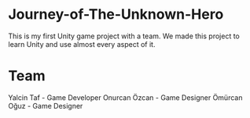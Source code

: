 # Journey-of-The-Unknown-Hero
This is my first Unity game project with a team. We made this project to learn Unity and use almost every aspect of it.
# Team
Yalcin Taf - Game Developer 
Onurcan Özcan - Game Designer 
Ömürcan Oğuz - Game Designer
